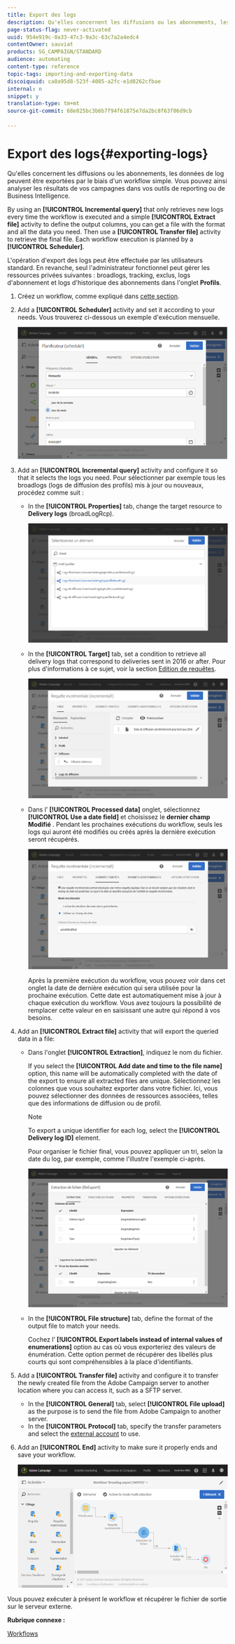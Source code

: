```yaml
---
title: Export des logs
description: Qu'elles concernent les diffusions ou les abonnements, les données de log peuvent être exportées par le biais d'un workflow simple.
page-status-flag: never-activated
uuid: 954e919c-0a33-47c3-9a3c-63c7a2a4edc4
contentOwner: sauviat
products: SG_CAMPAIGN/STANDARD
audience: automating
content-type: reference
topic-tags: importing-and-exporting-data
discoiquuid: ca8a95d8-523f-4085-a2fc-e1d8262cfbae
internal: n
snippet: y
translation-type: tm+mt
source-git-commit: 68e825bc3b6b7f94f61875e7da2bc8f63f06d9cb

---
```



# Export des logs{#exporting-logs}

Qu&#39;elles concernent les diffusions ou les abonnements, les données de log peuvent être exportées par le biais d&#39;un workflow simple. Vous pouvez ainsi analyser les résultats de vos campagnes dans vos outils de reporting ou de Business Intelligence.

By using an **[!UICONTROL Incremental query]** that only retrieves new logs every time the workflow is executed and a simple **[!UICONTROL Extract file]** activity to define the output columns, you can get a file with the format and all the data you need. Then use a **[!UICONTROL Transfer file]** activity to retrieve the final file. Each workflow execution is planned by a **[!UICONTROL Scheduler]**.

L&#39;opération d&#39;export des logs peut être effectuée par les utilisateurs standard. En revanche, seul l&#39;administrateur fonctionnel peut gérer les ressources privées suivantes : broadlogs, tracking, exclus, logs d&#39;abonnement et logs d&#39;historique des abonnements dans l&#39;onglet **Profils**.

1. Créez un workflow, comme expliqué dans [cette section](../../automating/using/building-a-workflow.md#creating-a-workflow).
1. Add a **[!UICONTROL Scheduler]** activity and set it according to your needs. Vous trouverez ci-dessous un exemple d&#39;exécution mensuelle.

   ![](assets/export_logs_scheduler.png)

1. Add an **[!UICONTROL Incremental query]** activity and configure it so that it selects the logs you need. Pour sélectionner par exemple tous les broadlogs (logs de diffusion des profils) mis à jour ou nouveaux, procédez comme suit :

   * In the **[!UICONTROL Properties]** tab, change the target resource to **Delivery logs** (broadLogRcp).

      ![](assets/export_logs_query_properties.png)

   * In the **[!UICONTROL Target]** tab, set a condition to retrieve all delivery logs that correspond to deliveries sent in 2016 or after. Pour plus d&#39;informations à ce sujet, voir la section [Edition de requêtes](../../automating/using/editing-queries.md#creating-queries).

      ![](assets/export_logs_query_target.png)

   * Dans l’ **[!UICONTROL Processed data]** onglet, sélectionnez **[!UICONTROL Use a date field]** et choisissez le **dernier champ Modifié** . Pendant les prochaines exécutions du workflow, seuls les logs qui auront été modifiés ou créés après la dernière exécution seront récupérés.

      ![](assets/export_logs_query_processeddata.png)

      Après la première exécution du workflow, vous pouvez voir dans cet onglet la date de dernière exécution qui sera utilisée pour la prochaine exécution. Cette date est automatiquement mise à jour à chaque exécution du workflow. Vous avez toujours la possibilité de remplacer cette valeur en en saisissant une autre qui répond à vos besoins.

1. Add an **[!UICONTROL Extract file]** activity that will export the queried data in a file:

   * Dans l&#39;onglet **[!UICONTROL Extraction]**, indiquez le nom du fichier.

      If you select the **[!UICONTROL Add date and time to the file name]** option, this name will be automatically completed with the date of the export to ensure all extracted files are unique. Sélectionnez les colonnes que vous souhaitez exporter dans votre fichier. Ici, vous pouvez sélectionner des données de ressources associées, telles que des informations de diffusion ou de profil.

      >[!NOTE]
      >
      >To export a unique identifier for each log, select the **[!UICONTROL Delivery log ID]** element.

      Pour organiser le fichier final, vous pouvez appliquer un tri, selon la date du log, par exemple, comme l&#39;illustre l&#39;exemple ci-après.

      ![](assets/export_logs_extractfile_extraction.png)

   * In the **[!UICONTROL File structure]** tab, define the format of the output file to match your needs.

      Cochez l’ **[!UICONTROL Export labels instead of internal values of enumerations]** option au cas où vous exporteriez des valeurs de énumération. Cette option permet de récupérer des libellés plus courts qui sont compréhensibles à la place d&#39;identifiants.

1. Add a **[!UICONTROL Transfer file]** activity and configure it to transfer the newly created file from the Adobe Campaign server to another location where you can access it, such as a SFTP server.

   * In the **[!UICONTROL General]** tab, select **[!UICONTROL File upload]** as the purpose is to send the file from Adobe Campaign to another server.
   * In the **[!UICONTROL Protocol]** tab, specify the transfer parameters and select the [external account](../../administration/using/external-accounts.md#creating-an-external-account) to use.

1. Add an **[!UICONTROL End]** activity to make sure it properly ends and save your workflow.

   ![](assets/export_logs_example_workflow.png)

Vous pouvez exécuter à présent le workflow et récupérer le fichier de sortie sur le serveur externe.

**Rubrique connexe :**

[Workflows](../../automating/using/get-started-workflows.md)
